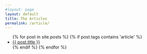 ```yaml
---
#layout: page
layout: default
title: The Articles
permalink: /article/
---
```


<ul>
  {% for post in site.posts %}
    {% if post.tags contains 'article' %}
      <li>
        <a href="{{ post.url }}">{{ post.title }}</a> 
      </li>
    {% endif %}
  {% endfor %}
</ul>
